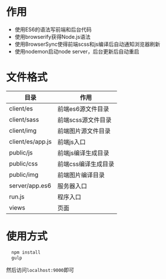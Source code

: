 # 作用

* 使用ES6的语法写前端和后台代码
* 使用browserify获得Node.js语法
* 使用BrowserSync使得前端scss和js编译后自动通知浏览器刷新
* 使用nodemon启动node server，后台更新后自动重启

# 文件格式

| 目录   | 作用   |
| ------- | ------ |
| client/es | 前端es6源文件目录 |
| client/sass | 前端scss源文件目录 |
| client/img | 前端图片源文件目录 |
| client/es/app.js | 前端js入口 |
| public/js | 前端js编译生成目录 |
| public/css | 前端css编译生成目录 |
| public/img | 前端图片编译目录 |
| server/app.es6 | 服务器入口 |
| run.js | 程序入口 |
| views | 页面 |


# 使用方式

```bash
  npm install
  gulp
```

然后访问`localhost:9000`即可


